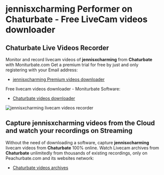 # jennisxcharming Performer on Chaturbate - Free LiveCam videos downloader

## Chaturbate Live Videos Recorder

Monitor and record livecam videos of **jennisxcharming** from **Chaturbate** with Moniturbate.com
Get a premium trial for free by just and only registering with your Email address:
* [jennisxcharming Premium videos downloader](https://moniturbate.com/request-demo-licence-key.html)

Free livecam videos downloader - Moniturbate Software:
* [Chaturbate videos downloader](https://moniturbate.com/moniturbate-download-software.html)

![jennisxcharming livecam videos recorder](https://peachurnet.com/templates/moniturbate-software.png)


## Capture jennisxcharming videos from the Cloud and watch your recordings on Streaming

Without the need of downloading a software, capture **jennisxcharming** livecam videos from **Chaturbate** 100% online.
Watch Livecam archives from **Chaturbate** unlimitedly from thousands of existing recordings, only on Peachurbate.com and its websites network:
* [Chaturbate videos archives](https://peachurnet.com/)